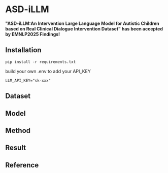 # ASD-iLLM
**"ASD-iLLM:An Intervention Large Language Model for Autistic Children based on Real Clinical Dialogue Intervention Dataset" has been accepted by EMNLP2025 Findings!**

## Installation

```
pip install -r requirements.txt
```

build your own .env to add your API_KEY

```
LLM_API_KEY="sk-xxx"
```

## Dataset

## Model

## Method

## Result

## Reference
